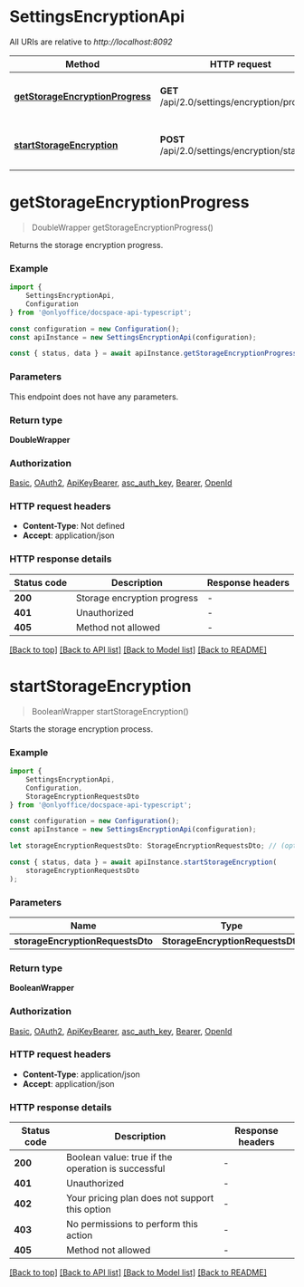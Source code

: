 # SettingsEncryptionApi

All URIs are relative to *http://localhost:8092*

|Method | HTTP request | Description|
|------------- | ------------- | -------------|
|[**getStorageEncryptionProgress**](#getstorageencryptionprogress) | **GET** /api/2.0/settings/encryption/progress | Get the storage encryption progress|
|[**startStorageEncryption**](#startstorageencryption) | **POST** /api/2.0/settings/encryption/start | Start the storage encryption process|

# **getStorageEncryptionProgress**
> DoubleWrapper getStorageEncryptionProgress()

Returns the storage encryption progress.

### Example

```typescript
import {
    SettingsEncryptionApi,
    Configuration
} from '@onlyoffice/docspace-api-typescript';

const configuration = new Configuration();
const apiInstance = new SettingsEncryptionApi(configuration);

const { status, data } = await apiInstance.getStorageEncryptionProgress();
```

### Parameters
This endpoint does not have any parameters.


### Return type

**DoubleWrapper**

### Authorization

[Basic](../README.md#Basic), [OAuth2](../README.md#OAuth2), [ApiKeyBearer](../README.md#ApiKeyBearer), [asc_auth_key](../README.md#asc_auth_key), [Bearer](../README.md#Bearer), [OpenId](../README.md#OpenId)

### HTTP request headers

 - **Content-Type**: Not defined
 - **Accept**: application/json


### HTTP response details
| Status code | Description | Response headers |
|-------------|-------------|------------------|
|**200** | Storage encryption progress |  -  |
|**401** | Unauthorized |  -  |
|**405** | Method not allowed |  -  |

[[Back to top]](#) [[Back to API list]](../README.md#documentation-for-api-endpoints) [[Back to Model list]](../README.md#documentation-for-models) [[Back to README]](../README.md)

# **startStorageEncryption**
> BooleanWrapper startStorageEncryption()

Starts the storage encryption process.

### Example

```typescript
import {
    SettingsEncryptionApi,
    Configuration,
    StorageEncryptionRequestsDto
} from '@onlyoffice/docspace-api-typescript';

const configuration = new Configuration();
const apiInstance = new SettingsEncryptionApi(configuration);

let storageEncryptionRequestsDto: StorageEncryptionRequestsDto; // (optional)

const { status, data } = await apiInstance.startStorageEncryption(
    storageEncryptionRequestsDto
);
```

### Parameters

|Name | Type | Description  | Notes|
|------------- | ------------- | ------------- | -------------|
| **storageEncryptionRequestsDto** | **StorageEncryptionRequestsDto**|  | |


### Return type

**BooleanWrapper**

### Authorization

[Basic](../README.md#Basic), [OAuth2](../README.md#OAuth2), [ApiKeyBearer](../README.md#ApiKeyBearer), [asc_auth_key](../README.md#asc_auth_key), [Bearer](../README.md#Bearer), [OpenId](../README.md#OpenId)

### HTTP request headers

 - **Content-Type**: application/json
 - **Accept**: application/json


### HTTP response details
| Status code | Description | Response headers |
|-------------|-------------|------------------|
|**200** | Boolean value: true if the operation is successful |  -  |
|**401** | Unauthorized |  -  |
|**402** | Your pricing plan does not support this option |  -  |
|**403** | No permissions to perform this action |  -  |
|**405** | Method not allowed |  -  |

[[Back to top]](#) [[Back to API list]](../README.md#documentation-for-api-endpoints) [[Back to Model list]](../README.md#documentation-for-models) [[Back to README]](../README.md)


